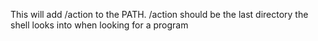 This will add /action to the PATH. /action should be the last directory the shell looks into when looking for a program

